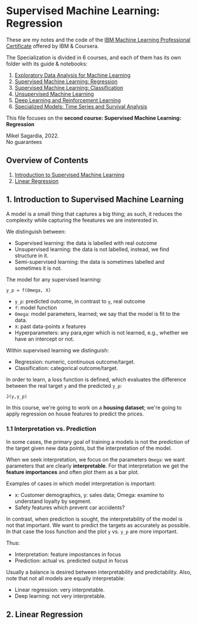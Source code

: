 # Supervised Machine Learning: Regression

These are my notes and the code of the [IBM Machine Learning Professional Certificate](https://www.coursera.org/professional-certificates/ibm-machine-learning) offered by IBM & Coursera.

The Specialization is divided in 6 courses, and each of them has its own folder with its guide & notebooks:

1. [Exploratory Data Analysis for Machine Learning](https://www.coursera.org/learn/ibm-exploratory-data-analysis-for-machine-learning?specialization=ibm-machine-learning)
2. [Supervised Machine Learning: Regression](https://www.coursera.org/learn/supervised-machine-learning-regression?specialization=ibm-machine-learning)
3. [Supervised Machine Learning: Classification](https://www.coursera.org/learn/supervised-machine-learning-classification?specialization=ibm-machine-learning)
4. [Unsupervised Machine Learning](https://www.coursera.org/learn/ibm-unsupervised-machine-learning?specialization=ibm-machine-learning)
5. [Deep Learning and Reinforcement Learning](https://www.coursera.org/learn/deep-learning-reinforcement-learning?specialization=ibm-machine-learning)
6. [Specialized Models: Time Series and Survival Analysis](https://www.coursera.org/learn/time-series-survival-analysis?specialization=ibm-machine-learning)

This file focuses on the **second course: Supervised Machine Learning: Regression**

Mikel Sagardia, 2022.  
No guarantees

## Overview of Contents

1. [Introduction to Supervised Machine Learning](#1.-Introduction-to-Supervised-Machine-Learning)
2. [Linear Regression](#2.-Linear-Regression)

## 1. Introduction to Supervised Machine Learning

A model is a small thing that captures a big thing; as such, it reduces the complexity while capturing the feeatures we are insterested in.

We distinguish between:

- Supervised learning: the data is labelled with real outcome
- Unsupervised learning: the data is not labelled, instead, we find structure in it.
- Semi-supervised learning: the data is sometimes labelled and sometimes it is not.

The model for any supervised learning:

`y_p = f(Omega, X)`

- `y_p`: predicted outcome, in contrast to `y`, real outcome
- `f`: model function
- `Omega`: model parameters, learned; we say that the model is fit to the data.
- `X`: past data-points x features
- Hyperparameters: any para,eger which is not learned, e.g., whether we have an intercept or not.

Within supervised learning we distinguish:

- Regression: numeric, continuous outcome/target.
- Classification: categorical outcome/target.

In order to learn, a loss function is defined, which evaluates the difference between the real target `y` and the predicted `y_p`:

`J(y,y_p)`

In this course, we're going to work on a **housing dataset**; we're going to apply regression on house features to predict the prices.

### 1.1 Interpretation vs. Prediction

In some cases, the primary goal of training a models is not the prediction of the target given new data points, but the interpretation of the model.

When we seek interpretation, we focus on the parameters `Omega`: we want parameters that are clearly **interpretable**. For that interpretation we get the **feature importances** and often plot them as a bar plot.

Examples of cases in which model interpretation is important:

- x: Customer demographics, y: sales data; Omega: examine to understand loyalty by segment.
- Safety features which prevent car accidents?

In contrast, when prediction is sought, the interpretability of the model is not that important. We want to predict the targets as accurately as possible. In that case the loss function and the plot `y` vs. `y_p` are more important.

Thus:

- Interpretation: feature impostances in focus
- Prediction: actual vs. predicted output in focus

Usually a balance is desired between interpretability and predictability. Also, note that not all models are equally interpretable:

- Linear regression: very interpretable.
- Deep learning: not very interpretable.

## 2. Linear Regression

